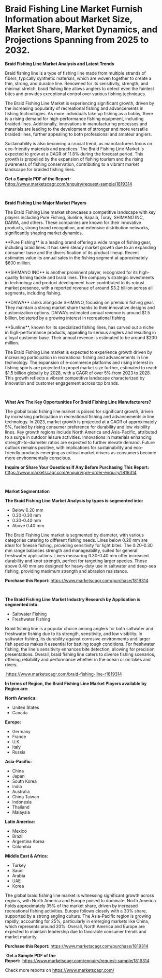 <p><h1>Braid Fishing Line Market Furnish Information about Market Size, Market Share, Market Dynamics, and Projections Spanning from 2025 to 2032.</h1></p><p><strong>Braid Fishing Line Market Analysis and Latest Trends</strong></p>
<p><p>Braid fishing line is a type of fishing line made from multiple strands of fibers, typically synthetic materials, which are woven together to create a thin, strong, and durable line. Renowned for its sensitivity, strength, and minimal stretch, braid fishing line allows anglers to detect even the faintest bites and provides exceptional control over various fishing techniques.</p><p>The Braid Fishing Line Market is experiencing significant growth, driven by the increasing popularity of recreational fishing and advancements in fishing technologies. As more individuals take up fishing as a hobby, there is a rising demand for high-performance fishing equipment, including braided lines. Additionally, innovations in manufacturing processes and materials are leading to the development of stronger and more versatile braided lines, further appealing to both professional and amateur anglers.</p><p>Sustainability is also becoming a crucial trend, as manufacturers focus on eco-friendly materials and practices. The Braid Fishing Line Market is expected to grow at a CAGR of 11.8% during the forecast period. This growth is propelled by the expansion of fishing tourism and the rising awareness of fishing conservation, contributing to a vibrant market landscape for braided fishing lines.</p></p>
<p><strong>Get a Sample PDF of the Report:&nbsp;</strong> <a href="https://www.marketscagr.com/enquiry/request-sample/1819314?utm_campaign=2236&utm_medium=2&utm_source=Github&utm_content=ia&utm_term=07022025&utm_id=braid-fishing-line">https://www.marketscagr.com/enquiry/request-sample/1819314</a></p>
<p>&nbsp;</p>
<p><strong>Braid Fishing Line Major Market Players</strong></p>
<p><p>The Braid Fishing Line market showcases a competitive landscape with key players including Pure Fishing, Sunline, Rapala, Toray, SHIMANO INC, DAIWA, and others. These companies are known for their innovative products, strong brand recognition, and extensive distribution networks, significantly shaping market dynamics.</p><p>**Pure Fishing** is a leading brand offering a wide range of fishing gear, including braid lines. It has seen steady market growth due to an expanding consumer base and the diversification of its product lineup. Recent estimates value its annual sales in the fishing segment at approximately $600 million.</p><p>**SHIMANO INC** is another prominent player, recognized for its high-quality fishing tackle and braid lines. The company's strategic investments in technology and product development have contributed to its robust market presence, with a reported revenue of around $3.2 billion across all segments, including fishing.</p><p>**DAIWA** ranks alongside SHIMANO, focusing on premium fishing gear. They maintain a strong market share thanks to their innovative designs and customization options. DAIWA's estimated annual revenue is around $1.5 billion, bolstered by a growing interest in recreational fishing.</p><p>**Sunline**, known for its specialized fishing lines, has carved out a niche in high-performance products, appealing to serious anglers and resulting in a loyal customer base. Their annual revenue is estimated to be around $200 million.</p><p>The Braid Fishing Line market is expected to experience growth driven by increasing participation in recreational fishing and advancements in line technology. The expansion of e-commerce platforms and rising interest in fishing sports are projected to propel market size further, estimated to reach $1.5 billion globally by 2028, with a CAGR of over 5% from 2023 to 2028. This growth reflects a vibrant competitive landscape characterized by innovation and customer engagement across top brands.</p></p>
<p>&nbsp;</p>
<p><strong>What Are The Key Opportunities For Braid Fishing Line Manufacturers?</strong></p>
<p><p>The global braid fishing line market is poised for significant growth, driven by increasing participation in recreational fishing and advancements in line technology. In 2023, market growth is projected at a CAGR of approximately 5%, fueled by rising consumer preference for durability and low visibility lines. Key growth regions include North America and Asia-Pacific, attributed to a surge in outdoor leisure activities. Innovations in materials enhancing strength-to-diameter ratios are expected to further elevate demand. Future outlook remains positive, with implications for sustainability and eco-friendly products emerging as critical market drivers as consumers become more environmentally conscious.</p></p>
<p><strong>Inquire or Share Your Questions If Any Before Purchasing This Report:</strong> <a href="https://www.marketscagr.com/enquiry/pre-order-enquiry/1819314?utm_campaign=2236&utm_medium=2&utm_source=Github&utm_content=ia&utm_term=07022025&utm_id=braid-fishing-line">https://www.marketscagr.com/enquiry/pre-order-enquiry/1819314</a></p>
<p>&nbsp;</p>
<p><strong>Market Segmentation</strong></p>
<p><strong>The Braid Fishing Line Market Analysis by types is segmented into:</strong></p>
<p><ul><li>Below 0.20 mm</li><li>0.20-0.30 mm</li><li>0.30-0.40 mm</li><li>Above 0.40 mm</li></ul></p>
<p><p>The Braid Fishing Line market is segmented by diameter, with various categories catering to different fishing needs. Lines below 0.20 mm are ideal for finesse fishing, providing sensitivity for light bites. The 0.20-0.30 mm range balances strength and manageability, suited for general freshwater applications. Lines measuring 0.30-0.40 mm offer increased durability and knot strength, perfect for targeting larger species. Those above 0.40 mm are designed for heavy-duty use in saltwater and deep-sea fishing, providing maximum strength and abrasion resistance.</p></p>
<p><strong>Purchase this Report:&nbsp;</strong><a href="https://www.marketscagr.com/purchase/1819314?utm_campaign=2236&utm_medium=2&utm_source=Github&utm_content=ia&utm_term=07022025&utm_id=braid-fishing-line">https://www.marketscagr.com/purchase/1819314</a></p>
<p>&nbsp;</p>
<p><strong>The Braid Fishing Line Market Industry Research by Application is segmented into:</strong></p>
<p><ul><li>Saltwater Fishing</li><li>Freshwater Fishing</li></ul></p>
<p><p>Braid fishing line is a popular choice among anglers for both saltwater and freshwater fishing due to its strength, sensitivity, and low visibility. In saltwater fishing, its durability against corrosive environments and larger fish species makes it essential for battling tough conditions. For freshwater fishing, the line's sensitivity enhances bite detection, allowing for precision presentations. Overall, braid fishing line caters to diverse fishing scenarios, offering reliability and performance whether in the ocean or on lakes and rivers.</p></p>
<p><a href="https://www.marketscagr.com/braid-fishing-line-r1819314?utm_campaign=2236&utm_medium=2&utm_source=Github&utm_content=ia&utm_term=07022025&utm_id=braid-fishing-line">&nbsp;https://www.marketscagr.com/braid-fishing-line-r1819314</a></p>
<p><strong>In terms of Region, the Braid Fishing Line Market Players available by Region are:</strong></p>
<p>
    <p> <strong> North America: </strong>
        <ul>
            <li>United States</li>
            <li>Canada</li>
        </ul>
        </p> 
    <p> <strong> Europe: </strong>
        <ul>
            <li>Germany</li>
            <li>France</li>
            <li>U.K.</li>
            <li>Italy</li>
            <li>Russia</li>
        </ul>
        </p> 
    <p> <strong> Asia-Pacific: </strong>
        <ul>
            <li>China</li>
            <li>Japan</li>
            <li>South Korea</li>
            <li>India</li>
            <li>Australia</li>
            <li>China Taiwan</li>
            <li>Indonesia</li>
            <li>Thailand</li>
            <li>Malaysia</li>
        </ul>
        </p> 
    <p> <strong> Latin America: </strong>
        <ul>
            <li>Mexico</li>
            <li>Brazil</li>
            <li>Argentina Korea</li>
            <li>Colombia</li>
        </ul>
        </p> 
    <p> <strong> Middle East & Africa: </strong>
        <ul>
            <li>Turkey</li>
            <li>Saudi</li>
            <li>Arabia</li>
            <li>UAE</li>
            <li>Korea</li>
        </ul>
    </p>
    </p>
<p><p>The global braid fishing line market is witnessing significant growth across regions, with North America and Europe poised to dominate. North America holds approximately 35% of the market share, driven by increased recreational fishing activities. Europe follows closely with a 30% share, supported by a strong angling culture. The Asia-Pacific region is growing rapidly, accounting for 25%, particularly in emerging markets like China, which represents around 20%. Overall, North America and Europe are expected to maintain leadership due to favorable consumer trends and market maturity.</p></p>
<p><strong>Purchase this Report: </strong><a href="https://www.marketscagr.com/purchase/1819314?utm_campaign=2236&utm_medium=2&utm_source=Github&utm_content=ia&utm_term=07022025&utm_id=braid-fishing-line">https://www.marketscagr.com/purchase/1819314</a></p>
<p>&nbsp;<strong>Get a Sample PDF of the Report:&nbsp;&nbsp;</strong><a href="https://www.marketscagr.com/enquiry/request-sample/1819314?utm_campaign=2236&utm_medium=2&utm_source=Github&utm_content=ia&utm_term=07022025&utm_id=braid-fishing-line">https://www.marketscagr.com/enquiry/request-sample/1819314</a></p>
<p><strong></strong></p>
<p>Check more reports on <a href="https://www.marketscagr.com/?utm_campaign=2236&utm_medium=2&utm_source=Github&utm_content=ia&utm_term=07022025&utm_id=braid-fishing-line">https://www.marketscagr.com/</a></p>